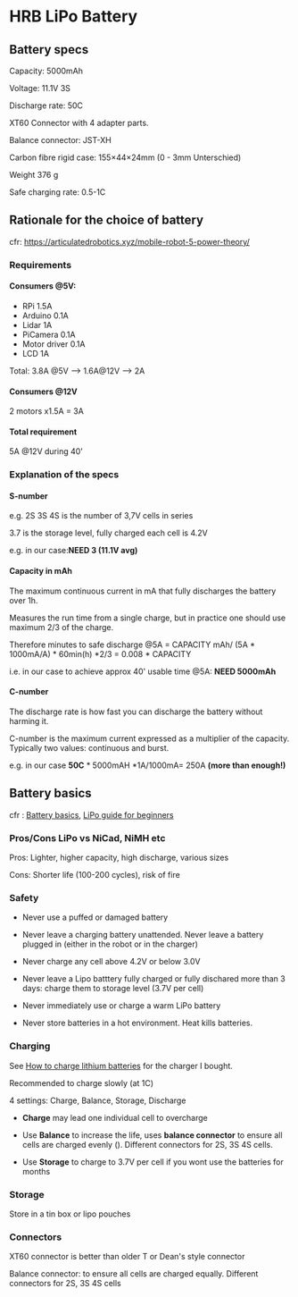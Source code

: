 # HRB LiPo Battery 

## Battery specs

Capacity: 5000mAh 

Voltage: 11.1V 3S 

Discharge rate: 50C 

XT60 Connector with 4 adapter parts. 

Balance connector: JST-XH

Carbon fibre rigid case: 155×44×24mm (0 - 3mm Unterschied) 

Weight 376 g

Safe charging rate: 0.5-1C

## Rationale for the choice of battery

cfr: https://articulatedrobotics.xyz/mobile-robot-5-power-theory/

### Requirements

#### Consumers @5V:

* RPi 1.5A
* Arduino 0.1A
* Lidar 1A
* PiCamera 0.1A
* Motor driver  0.1A
* LCD 1A

Total: 3.8A @5V --> 1.6A@12V --> 2A 

#### Consumers @12V

2 motors x1.5A = 3A

#### Total requirement

5A @12V during 40'

### Explanation of the specs

#### S-number

e.g. 2S 3S 4S is the number of 3,7V cells in series

3.7 is the storage level, fully charged each cell is 4.2V

e.g. in our case:**NEED 3 (11.1V avg)** 

#### Capacity in mAh

The maximum continuous current in mA that fully discharges the battery over 1h. 

Measures the run time from a single charge, but in practice one should use maximum 2/3 of the charge.

Therefore minutes to safe discharge @5A = CAPACITY mAh/ (5A * 1000mA/A) * 60min(h) *2/3 = 0.008 * CAPACITY

i.e. in our case to achieve approx 40' usable time @5A: **NEED 5000mAh** 

#### C-number

The discharge rate is how fast you can discharge the battery without harming it. 

C-number is the maximum current expressed as a multiplier of the capacity. Typically two values: continuous and burst.

e.g. in our case **50C** * 5000mAH *1A/1000mA= 250A **(more than enough!)** 

## Battery basics

cfr : [Battery basics](https://www.youtube.com/watch?v=4bzyvmiFTZo), [LiPo guide for beginners](https://www.youtube.com/watch?v=Lk7wzVYmXSA)

### Pros/Cons LiPo vs NiCad, NiMH etc

Pros: Lighter, higher capacity, high discharge, various sizes

Cons: Shorter life (100-200 cycles), risk of fire

### Safety

* Never use a puffed or damaged battery
* Never leave a charging battery unattended. Never leave a battery plugged in (either in the robot or in the charger)

* Never charge any cell above 4.2V or below 3.0V

* Never leave a Lipo batttery fully charged or fully dischared more than 3 days: charge them to storage level (3.7V per cell)
* Never immediately use or charge a warm LiPo battery
* Never store batteries in a hot environment. Heat kills batteries.

### Charging

See [How to charge lithium batteries](https://www.makeuseof.com/how-to-charge-a-lipo-battery/ ) for the charger I bought.

Recommended to charge slowly (at 1C)

4 settings: Charge, Balance, Storage, Discharge

* **Charge** may lead one individual cell to overcharge
* Use **Balance** to increase the life, uses **balance connector** to ensure all cells are charged evenly (). Different connectors for 2S, 3S 4S cells. 

* Use **Storage** to charge to 3.7V per cell if you wont use the batteries for months

### Storage

Store in a tin box or lipo pouches

### Connectors

XT60 connector is better than older T or Dean's style connector

Balance connector: to ensure all cells are charged equally. Different connectors for 2S, 3S 4S cells